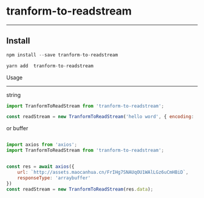 # tranform-to-readstream

---

Install
---

```js
npm install --save tranform-to-readstream

```

```js
yarn add  tranform-to-readstream

```

Usage

---


string

```js
import TranformToReadStream from 'tranform-to-readstream';

const readStream = new TranformToReadStream('hello word', { encoding: 'utf8'});

```

or buffer 

```js

import axios from 'axios';
import TranformToReadStream from 'tranform-to-readstream';


const res = await axios({
    url: `http://assets.maocanhua.cn/FrIHg7SNAUqOU1WAlLGz6uCmHBiD`,
    responseType: 'arraybuffer'
})
const readStream = new TranformToReadStream(res.data);

```
